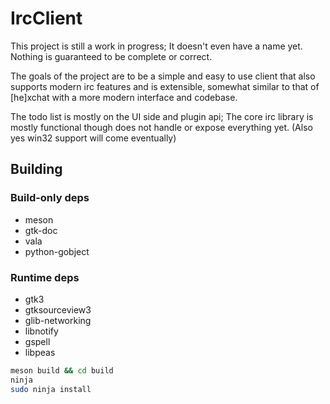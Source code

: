 # IrcClient

This project is still a work in progress; It doesn't even have a
name yet. Nothing is guaranteed to be complete or correct.

The goals of the project are to be a simple and easy to use
client that also supports modern irc features and is extensible,
somewhat similar to that of [he]xchat with a more modern
interface and codebase.

The todo list is mostly on the UI side and plugin api; The core
irc library is mostly functional though does not handle or expose
everything yet. (Also yes win32 support will come eventually)

## Building

### Build-only deps

- meson
- gtk-doc
- vala
- python-gobject

### Runtime deps

- gtk3
- gtksourceview3
- glib-networking
- libnotify
- gspell
- libpeas

```sh
meson build && cd build
ninja
sudo ninja install
```
